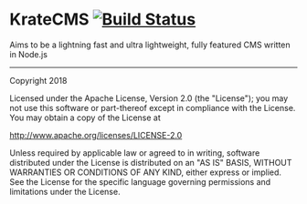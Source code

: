 # KrateCMS [![Build Status](https://travis-ci.com/digitalkrate/KrateCMS.svg?branch=master)](https://travis-ci.com/digitalkrate/KrateCMS)
Aims to be a lightning fast and ultra lightweight, fully featured CMS written in Node.js

---
Copyright 2018

Licensed under the Apache License, Version 2.0 (the "License");
you may not use this software or part-thereof except in compliance with the License.
You may obtain a copy of the License at

http://www.apache.org/licenses/LICENSE-2.0

Unless required by applicable law or agreed to in writing, software
distributed under the License is distributed on an "AS IS" BASIS,
WITHOUT WARRANTIES OR CONDITIONS OF ANY KIND, either express or implied.
See the License for the specific language governing permissions and
limitations under the License.
